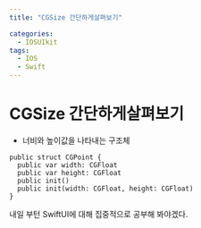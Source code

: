 ```yaml
---
title: "CGSize 간단하게살펴보기"

categories:
  - IOSUIkit
tags:
  - IOS
  - Swift
---
```


# CGSize 간단하게살펴보기
- 너비와 높이값을 나타내는 구조체
~~~
public struct CGPoint {
  public var width: CGFloat
  public var height: CGFloat
  public init()
  public init(width: CGFloat, height: CGFloat)
}
~~~

내일 부턴 SwiftUI에 대해 집중적으로 공부해 봐야겠다.